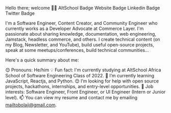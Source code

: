 Hello there; welcome 👋🏾
AltSchool Badge Website Badge Linkedin Badge Twitter Badge

I'm a Software Engineer, Content Creator, and Community Engineer who currently works as a Developer Advocate at Commerce Layer. I'm passionate about sharing knowledge, documentation, web engineering, Jamstack, headless commerce, and others. I create technical content (on my Blog, Newsletter, and YouTube), build useful open-source projects, speak at some meetups/conferences, build technical communities...

Here's a quick summary about me:

😊 Pronouns: He/him
💡 Fun fact: I'm currently studying at AltSchool Africa School of Software Engineering Class of 2022.
🌱 I’m currently learning JavaScript, Reactjs, and Python.
😊 I’m looking for help with open source projects, hackathons, internships, and entry-level opportunities.
💼 Job interests: Software Engineer, Front Engineer, or UI Engineer (Intern or Junior level).
📫 You can view my resume and contact me by emailing mailtobolaji@gmail.com.

